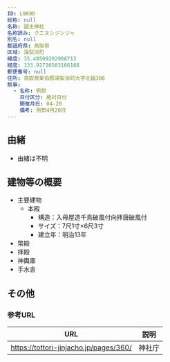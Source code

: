 ```yaml
---
ID: L969D
総称: null
名称: 國主神社
名称読み: クニヌシジンジャ
別名: null
都道府県: 鳥取県
区域: 湯梨浜町
緯度: 35.48509202988713
経度: 133.92716583166168
郵便番号: null
住所: 鳥取県東伯郡湯梨浜町大字北福306
祭事:
  - 名称: 例祭
    日付区分: 絶対日付
    開催月日: 04-20
    備考: 例祭4月20日
---
```


## 由緒

- 由緒は不明

## 建物等の概要

- 主要建物
  - 本殿
    - 構造：入母屋造千鳥破風付向拝唐破風付
    - サイズ：7尺1寸×6尺3寸
    - 建立年：明治13年
- 幣殿
- 拝殿
- 神輿庫
- 手水舎

## その他

### 参考URL

| URL                                    | 説明   |
| -------------------------------------- | ------ |
| https://tottori-jinjacho.jp/pages/360/ | 神社庁 |

